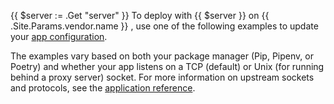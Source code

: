 <!-- shortcode start {{ .Name }} -->
{{ $server := .Get "server" }}
To deploy with {{ $server }} on {{ .Site.Params.vendor.name }} ,
use one of the following examples to update your [app configuration](../../create-apps/_index.md).

The examples vary based on both your package manager (Pip, Pipenv, or Poetry)
and whether your app listens on a TCP (default) or Unix (for running behind a proxy server) socket.
For more information on upstream sockets and protocols, see the [application reference](/create-apps/app-reference/images/builtin-image.md#upstream).
<!-- shortcode end {{ .Name }} -->
